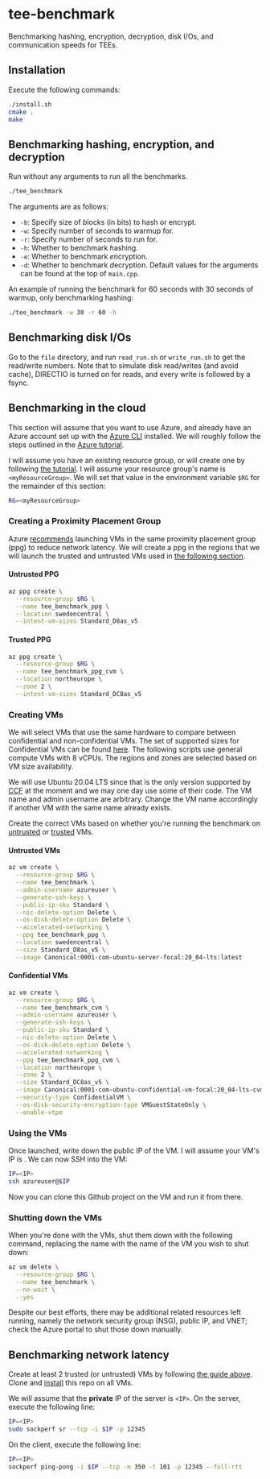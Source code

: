 # tee-benchmark
Benchmarking hashing, encryption, decryption, disk I/Os, and communication speeds for TEEs.

## Installation 
Execute the following commands:
```bash
./install.sh
cmake .
make
```

## Benchmarking hashing, encryption, and decryption
Run without any arguments to run all the benchmarks.
```bash
./tee_benchmark
```

The arguments are as follows:
- `-b`: Specify size of *b*locks (in bits) to hash or encrypt.
- `-w`: Specify number of seconds to *w*armup for.
- `-r`: Specify number of seconds to *r*un for.
- `-h`: Whether to benchmark *h*ashing.
- `-e`: Whether to benchmark *e*ncryption.
- `-d`: Whether to benchmark *d*ecryption.
Default values for the arguments can be found at the top of `main.cpp`.

An example of running the benchmark for 60 seconds with 30 seconds of warmup, only benchmarking hashing: 
```bash
./tee_benchmark -w 30 -r 60 -h
```

## Benchmarking disk I/Os
Go to the `file` directory, and run `read_run.sh` or `write_run.sh` to get the read/write numbers.
Note that to simulate disk read/writes (and avoid cache), DIRECTIO is turned on for reads, and every write is followed by a fsync.

## Benchmarking in the cloud
This section will assume that you want to use Azure, and already have an Azure account set up with the [Azure CLI](https://learn.microsoft.com/en-us/cli/azure/install-azure-cli) installed.
We will roughly follow the steps outlined in the [Azure tutorial](https://learn.microsoft.com/en-us/azure/virtual-machines/linux/quick-create-cli).

I will assume you have an existing resource group, or will create one by following [the tutorial](https://learn.microsoft.com/en-us/azure/azure-resource-manager/management/manage-resource-groups-portal).
I will assume your resource group's name is `<myResourceGroup>`.
We will set that value in the environment variable `$RG` for the remainder of this section:

```bash
RG=<myResourceGroup>
```

### Creating a Proximity Placement Group
Azure [recommends](https://learn.microsoft.com/en-us/azure/virtual-network/virtual-network-test-latency?tabs=windows#tips-and-best-practices-to-optimize-network-latency) launching VMs in the same proximity placement group (ppg) to reduce network latency.
We will create a ppg in the regions that we will launch the trusted and untrusted VMs used in [the following section](#creating-vms).

#### Untrusted PPG
```bash
az ppg create \
  --resource-group $RG \
  --name tee_benchmark_ppg \
  --location swedencentral \
  --intent-vm-sizes Standard_D8as_v5
```

#### Trusted PPG
```bash
az ppg create \
  --resource-group $RG \
  --name tee_benchmark_ppg_cvm \
  --location northeurope \
  --zone 2 \
  --intent-vm-sizes Standard_DC8as_v5
```


### Creating VMs
We will select VMs that use the same hardware to compare between confidential and non-confidential VMs.
The set of supported sizes for Confidential VMs can be found [here](https://learn.microsoft.com/en-us/azure/confidential-computing/virtual-machine-solutions-amd).
The following scripts use general compute VMs with 8 vCPUs.
The regions and zones are selected based on VM size availability.

We will use Ubuntu 20.04 LTS since that is the only version supported by [CCF](https://github.com/microsoft/CCF) at the moment and we may one day use some of their code.
The VM name and admin username are arbitrary.
Change the VM name accordingly if another VM with the same name already exists.

Create the correct VMs based on whether you're running the benchmark on [untrusted](#untrusted-vms) or [trusted](#confidential-vms) VMs.

#### Untrusted VMs
```bash
az vm create \
  --resource-group $RG \
  --name tee_benchmark \
  --admin-username azureuser \
  --generate-ssh-keys \
  --public-ip-sku Standard \
  --nic-delete-option Delete \
  --os-disk-delete-option Delete \
  --accelerated-networking \
  --ppg tee_benchmark_ppg \
  --location swedencentral \
  --size Standard_D8as_v5 \
  --image Canonical:0001-com-ubuntu-server-focal:20_04-lts:latest 
```

#### Confidential VMs
```bash
az vm create \
  --resource-group $RG \
  --name tee_benchmark_cvm \
  --admin-username azureuser \
  --generate-ssh-keys \
  --public-ip-sku Standard \
  --nic-delete-option Delete \
  --os-disk-delete-option Delete \
  --accelerated-networking \
  --ppg tee_benchmark_ppg_cvm \
  --location northeurope \
  --zone 2 \
  --size Standard_DC8as_v5 \
  --image Canonical:0001-com-ubuntu-confidential-vm-focal:20_04-lts-cvm:latest \
  --security-type ConfidentialVM \
  --os-disk-security-encryption-type VMGuestStateOnly \
  --enable-vtpm
```

### Using the VMs
Once launched, write down the public IP of the VM. I will assume your VM's IP is <IP>. We can now SSH into the VM:
```bash
IP=<IP>
ssh azureuser@$IP
```

Now you can clone this Github project on the VM and run it from there.

### Shutting down the VMs
When you're done with the VMs, shut them down with the following command, replacing the name with the name of the VM you wish to shut down:
```bash
az vm delete \
  --resource-group $RG \
  --name tee_benchmark \
  --no-wait \
  --yes
```

Despite our best efforts, there may be additional related resources left running, namely the network security group (NSG), public IP, and VNET; check the Azure portal to shut those down manually.

## Benchmarking network latency
Create at least 2 trusted (or untrusted) VMs by following [the guide above](#creating-vms). Clone and [install](#installation) this repo on all VMs.

We will assume that the **private** IP of the server is `<IP>`.
On the server, execute the following line:
```bash
IP=<IP>
sudo sockperf sr --tcp -i $IP -p 12345
```

On the client, execute the following line:
```bash
IP=<IP>
sockperf ping-pong -i $IP --tcp -m 350 -t 101 -p 12345 --full-rtt
```